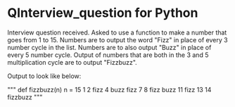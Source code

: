 # QInterview_question for Python
Interview question received. Asked to use a function to make a number that goes from 1 to 15. Numbers are to output the word "Fizz" in place of every 3 number cycle 
in the list. Numbers are to also output "Buzz" in place of every 5 number cycle. Output of numbers that are both in the 3 and 5 multiplication cycle are to output
"Fizzbuzz".

Output to look like below:

"""
def fizzbuzz(n)
n = 15
1
2
fizz
4
buzz
fizz
7
8
fizz
buzz
11
fizz
13
14
fizzbuzz
"""
